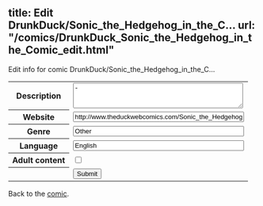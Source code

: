 title: Edit DrunkDuck/Sonic_the_Hedgehog_in_the_C...
url: "/comics/DrunkDuck_Sonic_the_Hedgehog_in_the_Comic_edit.html"
---
Edit info for comic DrunkDuck/Sonic_the_Hedgehog_in_the_C...

<form name="comic" action="http://gaepostmail.appspot.com/comic/" method="post">
<table class="comicinfo">
<tr>
<th>Description</th><td><textarea name="description" cols="40" rows="3">-</textarea></td>
</tr>
<tr>
<th>Website</th><td><input type="text" name="url" value="http://www.theduckwebcomics.com/Sonic_the_Hedgehog_in_the_Comic/" size="40"/></td>
</tr>
<tr>
<th>Genre</th><td><input type="text" name="genre" value="Other" size="40"/></td>
</tr>
<tr>
<th>Language</th><td><input type="text" name="language" value="English" size="40"/></td>
</tr>
<tr>
<th>Adult content</th><td><input type="checkbox" name="adult" value="adult" /></td>
</tr>
<tr>
<th></th><td>
<input type="hidden" name="comic" value="DrunkDuck_Sonic_the_Hedgehog_in_the_Comic" />
<input type="submit" name="submit" value="Submit" />
</td>
</tr>
</table>
</form>

Back to the [comic](DrunkDuck_Sonic_the_Hedgehog_in_the_Comic.html).

